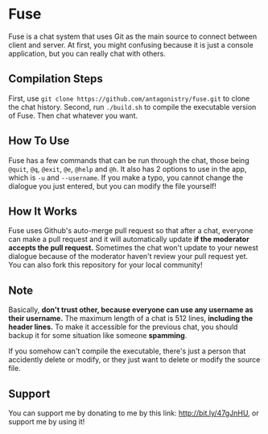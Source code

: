 # Fuse

Fuse is a chat system that uses Git as the main source to connect
between client and server. At first, you might confusing because it
is just a console application, but you can really chat with others.

## Compilation Steps

First, use `git clone https://github.com/antagonistry/fuse.git` to
clone the chat history. Second, run `./build.sh` to compile the
executable version of Fuse. Then chat whatever you want.

## How To Use

Fuse has a few commands that can be run through the chat, those being
`@quit`, `@q`, `@exit`, `@e`, `@help` and `@h`.
It also has 2 options to use in the app, which is `-u` and `--username`.
If you make a typo, you cannot change the dialogue you just entered, but
you can modify the file yourself!

## How It Works

Fuse uses Github's auto-merge pull request so that after a chat, everyone
can make a pull request and it will automatically update **if the moderator
accepts the pull request.** Sometimes the chat won't update to your newest
dialogue because of the moderator haven't review your pull request yet. You
can also fork this repository for your local community!

## Note

Basically, **don't trust other, because everyone can use any username as their
username.** The maximum length of a chat is 512 lines, **including the header
lines.** To make it accessible for the previous chat, you should backup it for
some situation like someone **spamming**.

If you somehow can't compile the executable, there's just a person that
accidently delete or modify, or they just want to delete or modify the
source file.

## Support

You can support me by donating to me by this link: http://bit.ly/47gJnHU, or
support me by using it!
